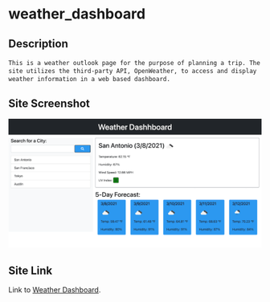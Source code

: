 # weather_dashboard

## Description
    This is a weather outlook page for the purpose of planning a trip. The site utilizes the third-party API, OpenWeather, to access and display weather information in a web based dashboard.

## Site Screenshot
   ![Site Screenshot](assets/images/screen1.png)

## Site Link
   Link to [Weather Dashboard](https://takolad.github.io/weather_dashboard/).
